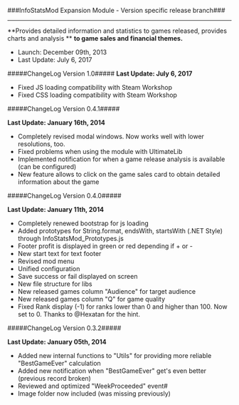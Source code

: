 ###InfoStatsMod Expansion Module - Version specific release branch###
*************************************************************************************************

**Provides detailed information and statistics to games released, provides charts and analysis **
**to game sales and financial themes.**

- Launch: 		December 09th, 2013
- Last Update:  July 6, 2017

#####ChangeLog Version 1.0#####
**Last Update:  July 6, 2017**

- Fixed JS loading compatibility with Steam Workshop
- Fixed CSS loading compatibility with Steam Workshop

#####ChangeLog Version 0.4.1#####

**Last Update:  January 16th, 2014**

- Completely revised modal windows. Now works well with lower resolutions, too.
- Fixed problems when using the module with UltimateLib
- Implemented notification for when a game release analysis is available (can be configured)
- New feature allows to click on the game sales card to obtain detailed information about the game 

#####ChangeLog Version 0.4.0#####

**Last Update:  January 11th, 2014**

- Completely renewed bootstrap for js loading
- Added prototypes for String.format, endsWith, startsWith (.NET Style) through InfoStatsMod_Prototypes.js
- Footer profit is displayed in green or red depending if + or -
- New start text for text footer
- Revised mod menu
- Unified configuration
- Save success or fail displayed on screen
- New file structure for libs
- New released games column "Audience" for target audience
- New released games column "Q" for game quality
- Fixed Rank display (-1) for ranks lower than 0 and higher than 100. Now set to 0. Thanks to @Hexatan for the hint.

#####ChangeLog Version 0.3.2#####

**Last Update:  January 05th, 2014**

- Added new internal functions to "Utils" for providing more reliable "BestGameEver" calculation
- Added new notification when "BestGameEver" get's even better (previous record broken)
- Reviewed and optimized "WeekProceeded" event#
- Image folder now included (was missing previously)

